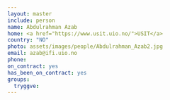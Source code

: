 ```yaml
---
layout: master
include: person
name: Abdulrahman Azab
home: <a href="https://www.usit.uio.no/">USIT</a>
country: "NO"
photo: assets/images/people/Abdulrahman_Azab2.jpg
email: azab@ifi.uio.no
phone:
on_contract: yes
has_been_on_contract: yes
groups:
  tryggve:
---
```

